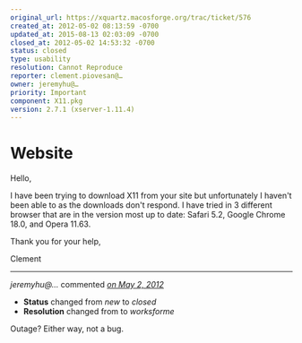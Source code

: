 ```yaml
---
original_url: https://xquartz.macosforge.org/trac/ticket/576
created_at: 2012-05-02 08:13:59 -0700
updated_at: 2015-08-13 02:03:09 -0700
closed_at: 2012-05-02 14:53:32 -0700
status: closed
type: usability
resolution: Cannot Reproduce
reporter: clement.piovesan@…
owner: jeremyhu@…
priority: Important
component: X11.pkg
version: 2.7.1 (xserver-1.11.4)
---
```


Website
=======


Hello,

I have been trying to download X11 from your site but unfortunately I haven't been able to as the downloads don't respond. I have tried in 3 different browser that are in the version most up to date: Safari 5.2, Google Chrome 18.0, and Opera 11.63.

Thank you for your help,

Clement



---

*jeremyhu@…* commented *[on May 2, 2012](https://xquartz.macosforge.org/trac/ticket/576#comment:1 "May 2, 2012 at 2:53 PM PDT")*

-   **Status** changed from *new* to *closed*
-   **Resolution** changed from to *worksforme*

Outage? Either way, not a bug.



